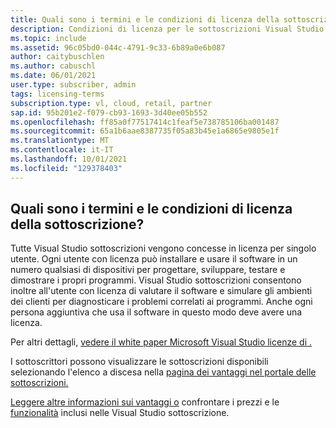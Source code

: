 ```yaml
---
title: Quali sono i termini e le condizioni di licenza della sottoscrizione?
description: Condizioni di licenza per le sottoscrizioni Visual Studio licenza
ms.topic: include
ms.assetid: 96c05bd0-044c-4791-9c33-6b89a0e6b087
author: caitybuschlen
ms.author: cabuschl
ms.date: 06/01/2021
user.type: subscriber, admin
tags: licensing-terms
subscription.type: vl, cloud, retail, partner
sap.id: 95b201e2-f079-cb93-1693-3d40ee05b552
ms.openlocfilehash: ff85a0f77517414c1feaf5e738785106ba001487
ms.sourcegitcommit: 65a1b6aae8387735f05a83b45e1a6865e9805e1f
ms.translationtype: MT
ms.contentlocale: it-IT
ms.lasthandoff: 10/01/2021
ms.locfileid: "129378403"
---
```

## <a name="what-are-the-subscription-licensing-terms-and-conditions"></a>Quali sono i termini e le condizioni di licenza della sottoscrizione? 

Tutte Visual Studio sottoscrizioni vengono concesse in licenza per singolo utente. Ogni utente con licenza può installare e usare il software in un numero qualsiasi di dispositivi per progettare, sviluppare, testare e dimostrare i propri programmi. Visual Studio sottoscrizioni consentono inoltre all'utente con licenza di valutare il software e simulare gli ambienti dei clienti per diagnosticare i problemi correlati ai programmi. Anche ogni persona aggiuntiva che usa il software in questo modo deve avere una licenza. 

Per altri dettagli, [vedere il white paper Microsoft Visual Studio licenze di .](https://aka.ms/VSLicensingPaper) 

I sottoscrittori possono visualizzare le sottoscrizioni disponibili selezionando l'elenco a discesa nella [pagina dei vantaggi nel portale delle sottoscrizioni.](https://my.visualstudio.com/benefits) 

[Leggere altre informazioni sui vantaggi o](https://visualstudio.microsoft.com/vs/benefits/) confrontare i prezzi e le [funzionalità](https://visualstudio.microsoft.com/vs/pricing/) inclusi nelle Visual Studio sottoscrizione.